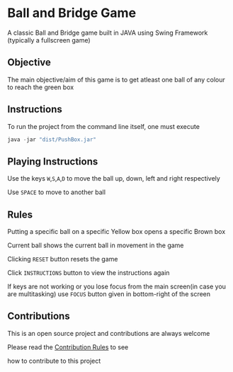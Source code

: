 # Ball and Bridge Game
A classic Ball and Bridge game built in JAVA using Swing Framework (typically a fullscreen game) 
## Objective
The main objective/aim of this game is to get atleast one ball of any colour to reach the green box
## Instructions
To run the project from the command line itself, one must execute
```java
java -jar "dist/PushBox.jar" 
```
## Playing Instructions
Use the keys `W`,`S`,`A`,`D` to move the ball up, down, left and right respectively

Use `SPACE` to move to another ball

## Rules
Putting a specific ball on a specific Yellow box opens a specific Brown box

Current ball shows the current ball in movement in the game

Clicking `RESET` button resets the game

Click `INSTRUCTIONS` button to view the instructions again

If keys are not working or you lose focus from the main screen(in case you are multitasking) use `FOCUS` button given in     bottom-right of the screen

## Contributions

This is an open source project and contributions are always welcome 

Please read the [Contribution Rules](https://github.com/vishichoudhary/ballAndBridge/blob/master/CONTRIBUTING.md) to see

how to contribute to this project
